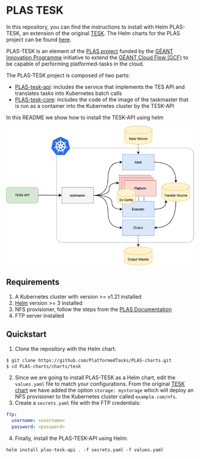 # PLAS TESK

In this repository, you can find the instructions to install with Helm PLAS-TESK, an extension of the original [TESK](https://github.com/elixir-cloud-aai/TESK).
The Helm charts for the PLAS project can be found [here](https://github.com/PlatformedTasks/PLAS-charts).


PLAS-TESK is an element of the [PLAS project](https://github.com/PlatformedTasks/Documentation) funded by the [GÉANT Innovation Programme](https://community.geant.org/community-programme-portfolio/innovation-programme/) initiative to extend the [GÉANT Cloud Flow (GCF)](https://clouds.geant.org/community-cloud/) to be capable of performing platformed-tasks in the cloud.

The PLAS-TESK project is composed of two parts:
* [PLAS-tesk-api](https://github.com/PlatformedTasks/PLAS-tesk-api): includes the service that implements the TES API and translates tasks into Kubernetes batch calls
* [PLAS-tesk-core](https://github.com/PlatformedTasks/PLAS-tesk-core): includes the code of the image of the taskmaster that is run as a container into the Kubernetes cluster by the TESK-API

In this README we show how to install the TESK-API using helm

![PLAS extension](src/tesk-plas.png)

## Requirements
1. A Kubernetes cluster with version >= v1.21 installed
2. [Helm](https://helm.sh/docs/intro/install/) version >= 3 installed
3. NFS provisioner, follow the steps from the [PLAS Documentation](https://github.com/PlatformedTasks/Documentation/blob/main/configure_plas_testbed.md)
4. FTP server installed 
   
## Quickstart
1. Clone the repository with the Helm chart:

```console
$ git clone https://github.com/PlatformedTasks/PLAS-charts.git
$ cd PLAS-charts/charts/tesk
```

2. Since we are going to install PLAS-TESK as a Helm chart, edit the `values.yaml` file to match your configurations. 
From the original [TESK chart](https://github.com/elixir-cloud-aai/TESK) we have added the option `storage: mystorage` which will deploy an NFS provisioner to the Kubernetes cluster called `example.com/nfs`.
3. Create a `secrets.yaml`  file with the FTP credentials:

```yaml
ftp:
  username: <username>
  password: <password>
```

4. Finally, install the PLAS-TESK-API using Helm:

```console
helm install plas-tesk-api . -f secrets.yaml -f values.yaml
```